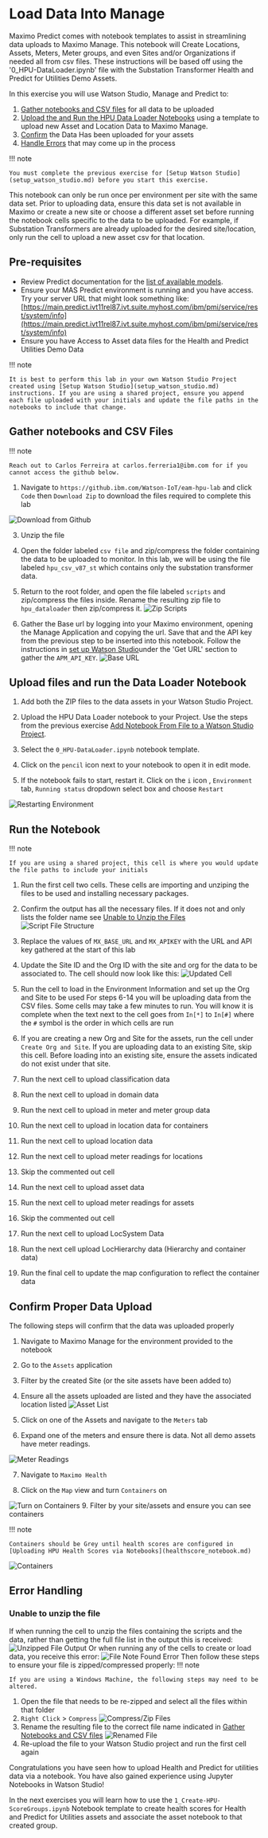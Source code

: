 # Load Data Into Manage
Maximo Predict comes with notebook templates to assist in streamlining data uploads to Maximo Manage. This notebook will Create Locations, Assets, Meters, Meter groups, and even Sites and/or Organizations if needed all from csv files. These instructions will be based off using the '0_HPU-DataLoader.ipynb' file with the Substation Transformer Health and Predict for Utilities Demo Assets.

In this exercise you will use Watson Studio, Manage and Predict to:

1. [Gather notebooks and CSV files](asset_data_loader.md#gather_files) for all data to be uploaded
2. [Upload the and Run the HPU Data Loader Notebooks](#FastStart_notebook) using a template to upload new Asset and Location Data to Maximo Manage. 
3. [Confirm](#confirm_upload) the Data Has been uploaded for your assets
4. [Handle Errors](#error_handling) that may come up in the process

!!! note

    You must complete the previous exercise for [Setup Watson Studio](setup_watson_studio.md) before you start this exercise.

This notebook can only be run once per environment per site with the same data set. Prior to uploading data, ensure this data set is not available in Maximo or create a new site or choose a different asset set before running the notebook cells specific to the data to be uploaded. For example, if Substation Transformers are already uploaded for the desired site/location, only run the cell to upload a new asset csv for that location. 

## Pre-requisites 

- Review Predict documentation for the [list of available models](https://www.ibm.com/docs/en/mhmpmh-and-p-u/8.5.0?topic=overviews-maximo-predict-850).
- Ensure your MAS Predict environment is running and you have access.  Try your server URL that might look something like: [https://main.predict.ivt11rel87.ivt.suite.myhost.com/ibm/pmi/service/rest/system/info](https://main.predict.ivt11rel87.ivt.suite.myhost.com/ibm/pmi/service/rest/system/info)
- Ensure you have Access to Asset data files for the Health and Predict Utilities Demo Data

!!! note

    It is best to perform this lab in your own Watson Studio Project created using [Setup Watson Studio](setup_watson_studio.md) instructions. If you are using a shared project, ensure you append each file uploaded with your initials and update the file paths in the notebooks to include that change.


## Gather notebooks and CSV Files
<a name="gather_files"></a>
!!! note

    Reach out to Carlos Ferreira at carlos.ferreria1@ibm.com for if you cannot access the github below.

1. Navigate to `https://github.ibm.com/Watson-IoT/eam-hpu-lab` and click `Code` then `Download Zip` to download the files required to complete this lab


![Download from Github](/img/apm_8.7/hpu_dataloader_1.png) 

3. Unzip the file
4. Open the folder labeled `csv file` and zip/compress the folder containing the data to be uploaded to monitor. In this lab, we will be using the file labeled `hpu_csv_v87_st` which contains only the substation transformer data.

5. Return to the root folder, and open the file labeled `scripts` and zip/compress the files inside. Rename the resulting zip file to `hpu_dataloader` then zip/compress it.
![Zip Scripts](/img/apm_8.7/HPU_dataloader_0.png)
6. Gather the Base url by logging into your Maximo environment, opening the Manage Application and copying the url. Save that and the API key from the previous step to be inserted into this notebook. Follow the instructions in [set up Watson Studio](setup_watson_studio.md)under the 'Get URL' section to gather the `APM_API_KEY`.
![Base URL](/img/apm_8.7/HPU_dataloader_2.png)
## Upload files and run the Data Loader Notebook

1. Add both the ZIP files to the data assets in your Watson Studio Project.

2. Upload the HPU Data Loader notebook to your Project. Use the steps from the previous exercise [Add Notebook From File to a Watson Studio Project](setup_watson_studio.md).

3. Select the `0_HPU-DataLoader.ipynb` notebook template. 

4. Click on the `pencil` icon next to your notebook to open it in edit mode.

5. If the notebook fails to start, restart it.  Click on the `i` icon , `Environment` tab,  `Running status` dropdown select box and choose `Restart`

![Restarting Environment](/img/apm_8.7/HPU_dataloader_3.png)
## Run the Notebook
<a name="FastStart_notebook"></a>
 
!!! note 

    If you are using a shared project, this cell is where you would update the file paths to include your initials

1. Run the first cell two cells. These cells are importing and unziping the files to be used and installing necessary packages.

3. Confirm the output has all the necessary files. If it does not and only lists the folder name see [Unable to Unzip the Files](unable_to_unzip)
![Script File Structure](/img/apm_8.7/HPU_dataloader_9.png) 

4. Replace the values of `MX_BASE_URL` and `MX_APIKEY` with the URL and API key gathered at the start of this lab

5. Update the Site ID and the Org ID with the site and org for the data to be associated to. The cell should now look like this:
![Updated Cell](/img/apm_8.7/HPU_dataloader_4.png) 

6. Run the cell to load in the Environment Information and set up the Org and Site to be used
For steps 6-14 you will be uploading data from the CSV files. Some cells may take a few minutes to run. You will know it is complete when the text next to the cell goes from `In[*]` to `In[#]` where the `#` symbol is the order in which cells are run

7. If you are creating a new Org and Site for the assets, run the cell under `Create Org and Site`. If you are uploading data to an existing Site, skip this cell. Before loading into an existing site, ensure the assets indicated do not exist under that site.

8. Run the next cell to upload classification data

9. Run the next cell to upload in domain data

10. Run the next cell to upload in meter and meter group data

11. Run the next cell to upload in location data for containers

12. Run the next cell to upload location data

13. Run the next cell to upload meter readings for locations

14. Skip the commented out cell

15. Run the next cell to upload asset data

16. Run the next cell to upload meter readings for assets

17. Skip the commented out cell

18. Run the next cell to upload LocSystem Data

19. Run the next cell upload LocHierarchy data (Hierarchy and container data)

20. Run the final cell to update the map configuration to reflect the container data

## Confirm Proper Data Upload
<a name="confirm_upload"></a>
The following steps will confirm that the data was uploaded properly

1. Navigate to Maximo Manage for the environment provided to the notebook

2. Go to the `Assets` application

3. Filter by the created Site (or the site assets have been added to)

4. Ensure all the assets uploaded are listed and they have the associated location listed
![Asset List](/img/apm_8.7/HPU_dataloader_10.png) 

5. Click on one of the Assets and navigate to the `Meters` tab

6. Expand one of the meters and ensure there is data. Not all demo assets have meter readings.

![Meter Readings](/img/apm_8.7/HPU_dataloader_11.png) 

7. Navigate to `Maximo Health`

8. Click on the `Map` view and turn `Containers` on


![Turn on Containers](/img/apm_8.7/HPU_dataloader_12.png) 
9. Filter by your site/assets and ensure you can see containers

!!! note

    Containers should be Grey until health scores are configured in [Uploading HPU Health Scores via Notebooks](healthscore_notebook.md)
 
![Containers](/img/apm_8.7/HPU_dataloader_13.png) 
## Error Handling
<a name="error_handling"></a>
### Unable to unzip the file
<a name="unable_to_unzip"></a>
If when running the cell to unzip the files containing the scripts and the data, rather than getting the full file list in the output this is received:
   ![Unzipped File Output](/img/apm_8.7/HPU_dataloader_5.png) 
Or when running any of the cells to create or load data, you receive this error:
![File Note Found Error](./img/apm_8.7/HPU_dataloader_6.png) 
Then follow these steps to ensure your file is zipped/compressed properly:
!!! note

    If you are using a Windows Machine, the following steps may need to be altered.

   1. Open the file that needs to be re-zipped and select all the files within that folder
   2. `Right Click` > `Compress`
![Compress/Zip Files](/img/apm_8.7/HPU_dataloader_7.png) 
   3. Rename the resulting file to the correct file name indicated in [Gather Notebooks and CSV files](gather_files)
![Renamed File](/img/apm_8.7/HPU_dataloader_8.png) 
   4. Re-upload the file to your Watson Studio project and run the first cell again


Congratulations you have seen how to upload Health and Predict for utilities data via a notebook. You have also gained experience using Jupyter Notebooks in Watson Studio!

In the next exercises you will learn how to use the `1_Create-HPU-ScoreGroups.ipynb` Notebook template to create health scores for Health and Predict for Utilities assets and associate the asset notebook to that created group.